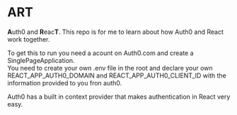 # ART
**A**uth0 and **R**eac**T**. This repo is for me to learn about how Auth0 and React work together.

To get this to run you need a acount on Auth0.com and create a SinglePageApplication. <br/>
You need to create your own .env file in the root and declare your own REACT_APP_AUTH0_DOMAIN and REACT_APP_AUTH0_CLIENT_ID with the information provided to you fron auth0.


Auth0 has a built in context provider that makes authentication in React very easy.
